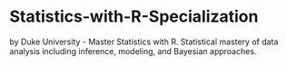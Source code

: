 # Statistics-with-R-Specialization
by Duke University - Master Statistics with R. Statistical mastery of data analysis including inference, modeling, and Bayesian approaches.
